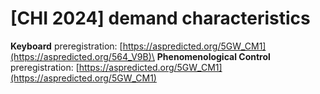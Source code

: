 # [CHI 2024] demand characteristics 

**Keyboard** preregistration: [https://aspredicted.org/5GW_CM1](https://aspredicted.org/564_V9B)\
**Phenomenological Control** preregistration: [https://aspredicted.org/5GW_CM1](https://aspredicted.org/5GW_CM1)

